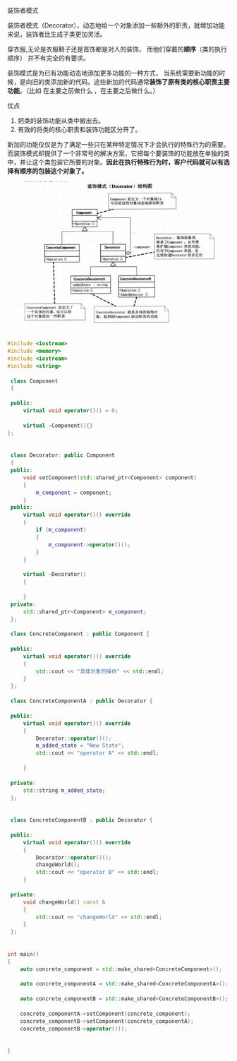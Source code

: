 装饰者模式

装饰者模式（Decorator），动态地给一个对象添加一些额外的职责，就增加功能来说，装饰者比生成子类更加灵活。

穿衣服,无论是衣服鞋子还是首饰都是对人的装饰， 而他们穿戴的**顺序**（类的执行顺序） 并不有完全的有要求。



装饰模式是为已有功能动态地添加更多功能的一种方式， 当系统需要新功能的时候，是向旧的类添加新的代码。这些新加的代码通常**装饰了原有类的核心职责主要功能**。（比如 在主要之前做什么 ，在主要之后做什么。）

优点

1. 把类的装饰功能从类中搬出去。
2. 有效的将类的核心职责和装饰功能区分开了。



新加的功能仅仅是为了满足一些只在某种特定情况下才会执行的特殊行为的需要。而装饰模式却提供了一个非常号的解决方案，它把每个要装饰的功能放在单独的类中，并让这个类包装它所要的对象。**因此在执行特殊行为时，客户代码就可以有选择有顺序的包装这个对象了。**





![image-20210809212732321](..\source\img\image-20210809212732321.png)

```c++

#include <iostream>
#include <memory>
#include <iostream>
#include <string>

 class Component 
 {

 public:
     virtual void operator()() = 0;

	 virtual ~Component(){}
};


 class Decorator: public Component
 {
 public:
     void setComponent(std::shared_ptr<Component> component)
     {
         m_component = component;
     }
 public:
     virtual void operator()() override 
     {
         if (m_component)
         {
             m_component->operator()();
         }
     }

     virtual ~Decorator()
     {

     }
 private:
     std::shared_ptr<Component> m_component;
 };

 class ConcreteComponent : public Component {

 public:
     virtual void operator()() override
     {
         std::cout << "具体对象的操作" << std::endl;
     }
 };

 class ConcreteComponentA : public Decorator {

 public:
     virtual void operator()() override
     {
         Decorator::operator()();
         m_added_state = "New State";
         std::cout << "operator A" << std::endl;

     }

 private:
     std::string m_added_state;
 };


 class ConcreteComponentB : public Decorator {

 public:
     virtual void operator()() override
     {
         Decorator::operator()();
         changeWorld();
         std::cout << "operator B" << std::endl;
     }

 private:
     void changeWorld() const &
     {
         std::cout << "changeWorld" << std::endl;
     }
 };


int main()
{
    auto concrete_component = std::make_shared<ConcreteComponent>();

    auto concrete_componentA = std::make_shared<ConcreteComponentA>();

    auto concrete_componentB = std::make_shared<ConcreteComponentB>();

    concrete_componentA->setComponent(concrete_component);
    concrete_componentB->setComponent(concrete_componentA);
    concrete_componentB->operator()();


}
```

